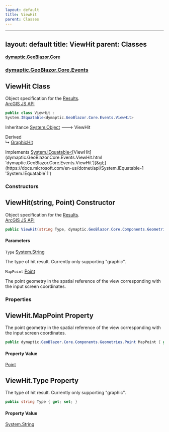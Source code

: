```yaml
---
layout: default
title: ViewHit
parent: Classes
---
```

---
layout: default
title: ViewHit
parent: Classes
---
#### [dymaptic.GeoBlazor.Core](index.html 'index')
### [dymaptic.GeoBlazor.Core.Events](index.html#dymaptic.GeoBlazor.Core.Events 'dymaptic.GeoBlazor.Core.Events')

## ViewHit Class

Object specification for the [Results](dymaptic.GeoBlazor.Core.Events.HitTestResult.html#dymaptic.GeoBlazor.Core.Events.HitTestResult.Results 'dymaptic.GeoBlazor.Core.Events.HitTestResult.Results').  
<a target="_blank" href="https://developers.arcgis.com/javascript/latest/api-reference/esri-views-MapView.html#ViewHit">ArcGIS JS API</a>

```csharp
public class ViewHit :
System.IEquatable<dymaptic.GeoBlazor.Core.Events.ViewHit>
```

Inheritance [System.Object](https://docs.microsoft.com/en-us/dotnet/api/System.Object 'System.Object') &#129106; ViewHit

Derived  
&#8627; [GraphicHit](dymaptic.GeoBlazor.Core.Events.GraphicHit.html 'dymaptic.GeoBlazor.Core.Events.GraphicHit')

Implements [System.IEquatable&lt;](https://docs.microsoft.com/en-us/dotnet/api/System.IEquatable-1 'System.IEquatable`1')[ViewHit](dymaptic.GeoBlazor.Core.Events.ViewHit.html 'dymaptic.GeoBlazor.Core.Events.ViewHit')[&gt;](https://docs.microsoft.com/en-us/dotnet/api/System.IEquatable-1 'System.IEquatable`1')
### Constructors

<a name='dymaptic.GeoBlazor.Core.Events.ViewHit.ViewHit(string,dymaptic.GeoBlazor.Core.Components.Geometries.Point)'></a>

## ViewHit(string, Point) Constructor

Object specification for the [Results](dymaptic.GeoBlazor.Core.Events.HitTestResult.html#dymaptic.GeoBlazor.Core.Events.HitTestResult.Results 'dymaptic.GeoBlazor.Core.Events.HitTestResult.Results').  
<a target="_blank" href="https://developers.arcgis.com/javascript/latest/api-reference/esri-views-MapView.html#ViewHit">ArcGIS JS API</a>

```csharp
public ViewHit(string Type, dymaptic.GeoBlazor.Core.Components.Geometries.Point MapPoint);
```
#### Parameters

<a name='dymaptic.GeoBlazor.Core.Events.ViewHit.ViewHit(string,dymaptic.GeoBlazor.Core.Components.Geometries.Point).Type'></a>

`Type` [System.String](https://docs.microsoft.com/en-us/dotnet/api/System.String 'System.String')

The type of hit result. Currently only supporting "graphic".

<a name='dymaptic.GeoBlazor.Core.Events.ViewHit.ViewHit(string,dymaptic.GeoBlazor.Core.Components.Geometries.Point).MapPoint'></a>

`MapPoint` [Point](dymaptic.GeoBlazor.Core.Components.Geometries.Point.html 'dymaptic.GeoBlazor.Core.Components.Geometries.Point')

The point geometry in the spatial reference of the view corresponding with the input screen coordinates.
### Properties

<a name='dymaptic.GeoBlazor.Core.Events.ViewHit.MapPoint'></a>

## ViewHit.MapPoint Property

The point geometry in the spatial reference of the view corresponding with the input screen coordinates.

```csharp
public dymaptic.GeoBlazor.Core.Components.Geometries.Point MapPoint { get; set; }
```

#### Property Value
[Point](dymaptic.GeoBlazor.Core.Components.Geometries.Point.html 'dymaptic.GeoBlazor.Core.Components.Geometries.Point')

<a name='dymaptic.GeoBlazor.Core.Events.ViewHit.Type'></a>

## ViewHit.Type Property

The type of hit result. Currently only supporting "graphic".

```csharp
public string Type { get; set; }
```

#### Property Value
[System.String](https://docs.microsoft.com/en-us/dotnet/api/System.String 'System.String')

